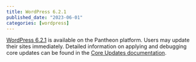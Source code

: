 ```yaml
---
title: WordPress 6.2.1
published_date: "2023-06-01"
categories: [wordpress]
---
```

[WordPress 6.2.1](https://wordpress.org/news/2023/05/wordpress-6-2-1-maintenance-security-release/) is available on the Pantheon platform. Users may update their sites immediately. Detailed information on applying and debugging core updates can be found in the [Core Updates documentation](/core-updates).
